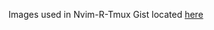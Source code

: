 Images used in Nvim-R-Tmux Gist located [here](https://gist.github.com/tgirke/7a7c197b443243937f68c422e5471899)

